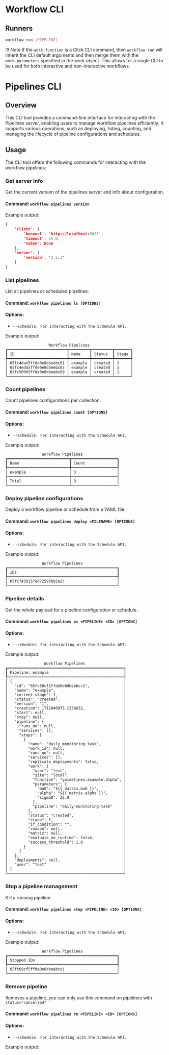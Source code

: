 # Workflow CLI


## Runners

```bash
workflow run [PIPELINE]
```

!!! Note
    If the `work.function` is a Click CLI command, then `workflow run` will inherit the CLI default arguments and then merge them with the `work.parameters` specified in the work object. This allows for a single CLI to be used for both interactive and non-interactive workflows.

# Pipelines CLI

## Overview

This CLI tool provides a command-line interface for interacting with the Pipelines server, enabling users to manage workflow pipelines efficiently. It supports various operations, such as deploying, listing, counting, and managing the lifecycle of pipeline configurations and schedules.

## Usage

The CLI tool offers the following commands for interacting with the workflow pipelines:

### Get server info

Get the current version of the pipelines server and info about configuration.

#### Command: `workflow pipelines version`

Example output:

```json
{
    'client': {
        'baseurl': 'http://localhost:8001',
        'timeout': 15.0,
        'token': None
    },
    'server': {
        'version': '2.6.1'
    }
}
```

### List pipelines

List all pipelines or scheduled pipelines.

#### Command: `workflow pipelines ls [OPTIONS]`
#### Options:
* `--schedule: For interacting with the Schedule API.`

Example output:

```shell
                   Workflow Pipelines
┏━━━━━━━━━━━━━━━━━━━━━━━━━━┳━━━━━━━━━┳━━━━━━━━━┳━━━━━━━┓
┃ ID                       ┃ Name    ┃ Status  ┃ Stage ┃
┡━━━━━━━━━━━━━━━━━━━━━━━━━━╇━━━━━━━━━╇━━━━━━━━━╇━━━━━━━┩
│ 65fc4dae5ffde0e8dbeebc61 │ example │ created │ 1     │
│ 65fc4eda5ffde0e8dbeebc65 │ example │ created │ 1     │
│ 65fc50065ffde0e8dbeebc69 │ example │ created │ 1     │
└──────────────────────────┴─────────┴─────────┴───────┘
```

### Count pipelines

Count pipelines configurations per collection.

#### Command: `workflow pipelines count [OPTIONS]`
#### Options:
* `--schedule: For interacting with the Schedule API.`

Example output:

```shell
                Workflow Pipelines
┏━━━━━━━━━━━━━━━━━━━━━━━━━━━┳━━━━━━━━━━━━━━━━━━━━┓
┃ Name                      ┃ Count              ┃
┡━━━━━━━━━━━━━━━━━━━━━━━━━━━╇━━━━━━━━━━━━━━━━━━━━┩
│ example                   │ 3                  │
├───────────────────────────┼────────────────────┤
│ Total                     │ 3                  │
└───────────────────────────┴────────────────────┘
```

### Deploy pipeline configurations

Deploy a workflow pipeline or schedule from a YAML file.

#### Command: `workflow pipelines deploy <FILENAME> [OPTIONS]`
#### Options:
* `--schedule: For interacting with the Schedule API.`

Example output:

```shell
                Workflow Pipelines
┏━━━━━━━━━━━━━━━━━━━━━━━━━━━━━━━━━━━━━━━━━━━━━━━━┓
┃ IDs                                            ┃
┡━━━━━━━━━━━━━━━━━━━━━━━━━━━━━━━━━━━━━━━━━━━━━━━━┩
│ 65fc7450157ed72595b91a2c                       │
└────────────────────────────────────────────────┘
```

### Pipeline details

Get the whole payload for a pipeline configuration or schedule.

#### Command: `workflow pipelines ps <PIPELINE> <ID> [OPTIONS]`
#### Options:
* `--schedule: For interacting with the Schedule API.`

Example output:

```shell
                 Workflow Pipelines
┏━━━━━━━━━━━━━━━━━━━━━━━━━━━━━━━━━━━━━━━━━━━━━━━━━━━┓
┃ Pipeline: example                                 ┃
┡━━━━━━━━━━━━━━━━━━━━━━━━━━━━━━━━━━━━━━━━━━━━━━━━━━━┩
│ {                                                 │
│   "id": "65fc69cf5ffde0e8dbeebcc1",               │
│   "name": "example",                              │
│   "current_stage": 1,                             │
│   "status": "created",                            │
│   "version": "1",                                 │
│   "creation": 1711040975.1336632,                 │
│   "start": null,                                  │
│   "stop": null,                                   │
│   "pipeline": {                                   │
│     "runs_on": null,                              │
│     "services": [],                               │
│     "steps": [                                    │
│       {                                           │
│         "name": "daily_monitoring_task",          │
│         "work_id": null,                          │
│         "runs_on": null,                          │
│         "services": [],                           │
│         "replicate_deployments": false,           │
│         "work": {                                 │
│           "user": "test",                         │
│           "site": "local",                        │
│           "function": "guidelines.example.alpha", │
│           "parameters": {                         │
│             "mu0": "${{ matrix.mu0 }}",           │
│             "alpha": "${{ matrix.alpha }}",       │
│             "sigma0": 22.0                        │
│           },                                      │
│           "pipeline": "daily-monitoring-task"     │
│         },                                        │
│         "status": "created",                      │
│         "stage": 1,                               │
│         "if_condition": "",                       │
│         "reason": null,                           │
│         "matrix": null,                           │
│         "evaluate_on_runtime": false,             │
│         "success_threshold": 1.0                  │
│       }                                           │
│     ]                                             │
│   },                                              │
│   "deployments": null,                            │
│   "user": "test"                                  │
│ }                                                 │
└───────────────────────────────────────────────────┘
```

### Stop a pipeline management

Kill a running pipeline.

#### Command: `workflow pipelines stop <PIPELINE> <ID> [OPTIONS]`
#### Options:
* `--schedule: For interacting with the Schedule API.`

Example output:

```shell
                Workflow Pipelines
┏━━━━━━━━━━━━━━━━━━━━━━━━━━━━━━━━━━━━━━━━━━━━━━━━┓
┃ Stopped IDs                                    ┃
┡━━━━━━━━━━━━━━━━━━━━━━━━━━━━━━━━━━━━━━━━━━━━━━━━┩
│ 65fc69cf5ffde0e8dbeebcc1                       │
└────────────────────────────────────────────────┘
```

### Remove pipeline

Removes a pipeline, you can only use this command on pipelines with `status="cancelled"`

#### Command: `workflow pipelines rm <PIPELINE> <ID> [OPTIONS]`
#### Options:
* `--schedule: For interacting with the Schedule API.`

Example output:
